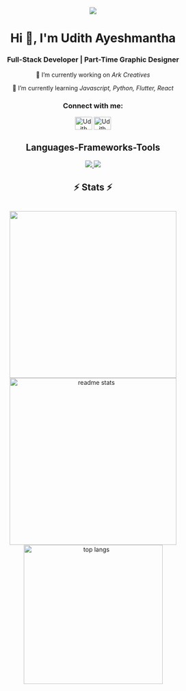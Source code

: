 <h1 align="center">
    <img src="https://readme-typing-svg.herokuapp.com/?font=Source+Code+Pro&color:green&size=35&center=true&vCenter=true&width=500&height=70&duration=4000&lines=Hello+There!;+I'm+Udith+Ayeshmantha!;" />
</h1>

<h1 align="center">Hi 👋, I'm Udith Ayeshmantha</h1>
<h3 align="center">Full-Stack Developer | Part-Time Graphic Designer</h3>

<div align="center">
 
 🔭 I’m currently working on *Ark Creatives*
 
 🌱 I’m currently learning *Javascript, Python, Flutter, React*

 </div>

<h3 align="Center">Connect with me:</h3>
<p align="center">
<a href="https://www.linkedin.com/in/udithayeshmantha/" target="blank"><img align="center" src="https://raw.githubusercontent.com/rahuldkjain/github-profile-readme-generator/master/src/images/icons/Social/linked-in-alt.svg" alt="Udith Ayeshmantha" height="30" width="40" /></a>
<a href="https://www.facebook.com/udith.ayeshmantha/" target="blank"><img align="center" src="https://raw.githubusercontent.com/rahuldkjain/github-profile-readme-generator/master/src/images/icons/Social/facebook.svg" alt="Udith Ayeshmantha" height="30" width="40" /></a>
</p>

<h2 align="center">Languages-Frameworks-Tools</h2>
<p align="center">
  <a href="https://skillicons.dev">
    <img src="https://skillicons.dev/icons?i=react,bootstrap,html,css,vscode,github,photoshop,illustrator,figma,git,r" />
    <img src="https://skillicons.dev/icons?i=nodejs,python,javascript,typescript,firebase,mongodb,c,java,mysql,flutter,dart" /><br>
    
  </a>
</p>

<h2 align="center">⚡ Stats ⚡</h2>
<br>
<div align=center>
  <img width=390 src="https://github-readme-streak-stats-salesp07.vercel.app?user=udithayeshmantha&theme=dark)](https://git.io/streak-stats"/>
  <img width=390 src="https://github-readme-stats-salesp07.vercel.app/api?username=udithayeshmantha&count_private=true&show_icons=true&theme=react&rank_icon=github&border_radius=10" alt="readme stats" />
  <br/>
  <img width=325 align="center" src="https://github-readme-stats-salesp07.vercel.app/api/top-langs/?username=udithayeshmantha&hide=HTML&langs_count=8&layout=compact&theme=react&border_radius=10&size_weight=0.5&count_weight=0.5&exclude_repo=github-readme-stats" alt="top langs" />
</div>
